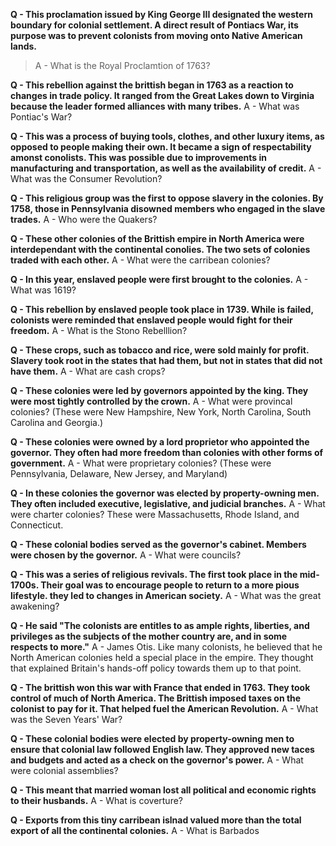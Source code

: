 **Q - This proclamation issued by King George III designated the western boundary for colonial settlement. A direct result of Pontiacs War, its purpose was to prevent colonists from moving onto Native American lands.**

> A - What is the Royal Proclamtion of 1763?

**Q - This rebellion against the brittish began in 1763 as a reaction to changes in trade policy. It ranged from the Great Lakes down to Virginia because the leader formed alliances with many tribes.**
A - What was Pontiac's War?

**Q - This was a process of buying tools, clothes, and other luxury items, as opposed to people making their own. It became a sign of respectability amonst conolists. This was possible due to improvements in manufacturing and transportation, as well as the availability of credit.**
A - What was the Consumer Revolution?

**Q - This religious group was the first to oppose slavery in the colonies. By 1758, those in Pennsylvania disowned members who engaged in the slave trades.**
A - Who were the Quakers?

**Q - These other colonies of the Brittish empire in North America were interdependant with the continental conolies. The two sets of colonies traded with each other.**
A - What were the carribean colonies?

**Q - In this year, enslaved people were first brought to the colonies.**
A - What was 1619?

**Q - This rebellion by enslaved people took place in 1739. While is failed, colonists were reminded that enslaved people would fight for their freedom.**
A - What is the Stono Rebelllion?

**Q - These crops, such as tobacco and rice, were sold mainly for profit. Slavery took root in the states that had them, but not in states that did not have them.**
A - What are cash crops?

**Q - These colonies were led by governors appointed by the king. They were most tightly controlled by the crown.**
A - What were provincal colonies? (These were New Hampshire, New York, North Carolina, South Carolina and Georgia.)

**Q - These colonies were owned by a lord proprietor who appointed the governor. They often had more freedom than colonies with other forms of government.**
A - What were proprietary colonies? (These were Pennsylvania, Delaware, New Jersey, and Maryland)

**Q - In these colonies the governor was elected by property-owning men. They often included executive, legislative, and judicial branches.**
A - What were charter colonies? These were Massachusetts, Rhode Island, and Connecticut.

**Q - These colonial bodies served as the governor's cabinet. Members were chosen by the governor.**
A - What were councils?

**Q - This was a series of religious revivals. The first took place in the mid-1700s. Their goal was to encourage people to return to a more pious lifestyle. they led to changes in American society.**
A - What was the great awakening?

**Q - He said "The colonists are entitles to as ample rights, liberties, and privileges as the subjects of the mother country are, and in some respects to more."**
A - James Otis. Like many colonists, he believed that he North American colonies held a special place in the empire. They thought that explained Britain's hands-off policy towards them up to that point.

**Q - The brittish won this war with France that ended in 1763. They took control of much of North America. The Brittish imposed taxes on the colonist to pay for it. That helped fuel the American Revolution.**
A - What was the Seven Years' War?

**Q - These colonial bodies were elected by property-owning men to ensure that colonial law followed English law. They approved new taces and budgets and acted as a check on the governor's power.**
A - What were colonial assemblies?

**Q - This meant that married woman lost all political and economic rights to their husbands.**
A - What is coverture?

**Q - Exports from this tiny carribean islnad valued more than the total export of all the continental colonies.**
A - What is Barbados
